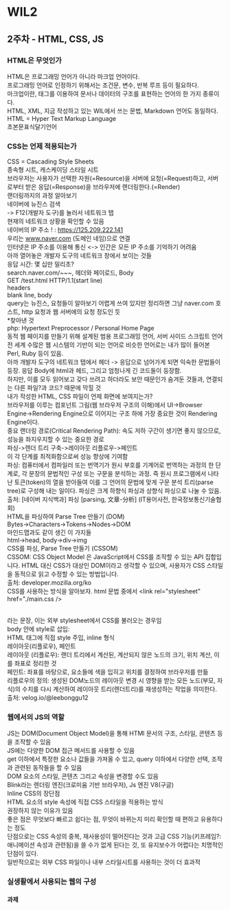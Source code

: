 # WIL2
## 2주차 - HTML, CSS, JS

### HTML은 무엇인가
HTML은 프로그래밍 언어가 아니라 마크업 언어이다.
<br>
프로그래밍 언어로 인정하기 위해서는 조건문, 변수, 반복 루프 등이 필요하다. 
<br>
마크업이란, 태그를 이용하여 문서나 데이터의 구조를 표현하는 언어의 한 가지 종류이다.
<br>
HTML, XML, 지금 작성하고 있는 WIL에서 쓰는 문법,  Markdown 언어도 동일하다. 
<br>
HTML = Hyper Text Markup Language
<br>
초본문표식달기언어
<br>

### CSS는 언제 적용되는가
CSS = Cascading Style Sheets 
<br>
종속형 시트, 캐스케이딩 스타일 시트
<br>
브라우저는 사용자가 선택한 자원(=Resource)을 서버에 요청(=Request)하고, 서버로부터 받은 응답(=Response)을 브라우저에 랜더링한다.(=Render)
<br>
랜더링까지의 과정 알아보기
<br>
네이버에 뉴진스 검색
<br>
-> F12(개발자 도구)를 눌러서 네트워크 탭
<br>
현재의 네트워크 상황을 확인할 수 있음
<br>
네이버의 IP 주소 ! : https://125.209.222.141
<br>
우리는 www.naver.com (도메인 네임)으로 연결
<br>
인터넷은 IP 주소를 이용해 통신 <-> 인간은 모든 IP 주소를 기억하기 어려움
<br>
아까 열어놓은 개발자 도구의 네트워크 창에서 보이는 것들
<br>
응답 시간: 몇 십만 밀리초? 
<br>
search.naver.com/~~~, 헤더와 페이로드, Body
<br>
GET /test.html HTTP/1.1(start line)
<br>
headers
<br>
blank line, body
<br>
query는 뉴진스, 요청들이 알아보기 어렵게 쓰여 있지만 정리하면 그냥 naver.com 호스트, http 요청과 웹 서버에의 요청 정도인 듯
<br>
*찾아낸 것
<br>
php: Hypertext Preprocessor / Personal Home Page
<br>
동적 웹 페이지를 만들기 위해 설계된 범용 프로그래밍 언어, 서버 사이드 스크립트 언어 
<br>
전 세계 수많은 웹 시스템의 기반이 되는 언어로 비슷한 언어로는 내가 많이 들어본 Perl, Ruby 등이 있음.
<br>
아까 개발자 도구의 네트워크 탭에서 헤더 -> 응답으로 넘어가게 되면 익숙한 문법들이 등장. 응답 Body에 html과 헤드, 그리고 엄청나게 긴 코드들이 등장함.
<br>
하지만, 이를 모두 읽어보고 갖다 쓰려고 하더라도 보안 때문인가 숨겨둔 것들과, 연결되는 다른 파일?과 코드? 때문에 막힐 것
<br>
내가 작성한 HTML, CSS 파일이 언제 화면에 보여지는가?
<br>
브라우저를 이루는 컴포넌트 그림(웹 브라우저 구조의 이해)에서 UI->Browser Engine->Rendering Engine으로 이어지는 구조 하에 가장 중요한 것이 Rendering Engine이다. 
<br>
중요 랜더링 경로(Critical Rendering Path): 속도 저하 구간이 생기면 좋지 않으므로, 성능을 좌지우지할 수 있는 중요한 경로
<br>
파싱->렌더 트리 구축->레이아웃 리플로우->페인트
<br>
이 각 단계를 최적화함으로써 성능 향상에 기여함
<br>
파싱: 컴퓨터에서 컴파일러 또는 번역기가 원시 부호를 기계어로 번역하는 과정의 한 단계로, 각 문장의 문법적인 구성 또는 구문을 분석하는 과정. 즉 원시 프로그램에서 나타난 토큰(token)의 열을 받아들여 이를 그 언어의 문법에 맞게 구문 분석 트리(parse tree)로 구성해 내는 일이다. 파싱은 크게 하향식 파싱과 상향식 파싱으로 나눌 수 있음.
<br>
출처: [네이버 지식백과] 파싱 [parsing, 文章-分析] (IT용어사전, 한국정보통신기술협회)
<br>
HTML을 파싱하여 Parse Tree 만들기 (DOM)
<br>
Bytes->Characters->Tokens->Nodes->DOM
<br>
마인드맵과도 같이 생긴 이 가지들
<br>
html->head, body->div->img
<br>
CSS를 파싱, Parse Tree 만들기 (CSSOM)
<br>
CSSOM: CSS Object Model 은 JavaScript에서 CSS를 조작할 수 있는 API 집합입니다. HTML 대신 CSS가 대상인 DOM이라고 생각할 수 있으며, 사용자가 CSS 스타일을 동적으로 읽고 수정할 수 있는 방법입니다.
<br>
출처: developer.mozilla.org/ko
<br>
CSS를 사용하는 방식을 알아보자. html 문법 중에서 <link rel="stylesheet" href="./main.css />

<br>
라는 문장, 이는 외부 stylesheet에서 CSS를 불러오는 경우임
<br>
body 안에 style로 삽입:
<br>
HTML 태그에 직접 style 주입, inline 형식
<br>
레이아웃(리플로우), 페인트
<br>
레이아웃 (리플로우): 랜더 트리에서 계산된, 계산되지 않은 노드의 크기, 위치 계산, 이를 좌표로 정리한 것
<br>
페인트: 좌표를 바탕으로, 요소들에 색을 입히고 위치를 결정하여 브라우저를 만듦
<br>
리플로우의 정의: 생성된 DOM노드의 레이아웃 변경 시 영향을 받는 모든 노드(부모, 자식)의 수치를 다시 계산하여 레이아웃 트리(렌더트리)를 재생성하는 작업을 의미한다.
<br>
출처: velog.io/@leebonggu12
<br>

### 웹에서의 JS의 역할
JS는 DOM(Document Object Model)을 통해 HTMl 문서의 구조, 스타일, 콘텐츠 등을 조작할 수 있음
<br>
JS에는 다양한 DOM 접근 메서드를 사용할 수 있음
<br>
get 이하에서 특정한 요소나 값들을 가져올 수 있고, query 이하에서 다양한 선택, 조작과 관련된 동작들을 할 수 있음
<br>
DOM 요소의 스타일, 콘텐츠 그리고 속성을 변경할 수도 있음 
<br>
Blink라는 렌더링 엔진(크로미움 기반 브라우저), Js 엔진 V8(구글)
<br>
Inline CSS의 장단점
<br>
HTML 요소의 style 속성에 직접 CSS 스타일을 적용하는 방식
<br>
권장하지 않는 이유가 있음
<br>
좋은 점은 무엇보다 빠르고 쉽다는 점, 무엇이 바뀌는지 미리 확인할 때 편하고 유용하다는 정도
<br>
단점으로는 CSS 속성의 중복, 재사용성이 떨어진다는 것과 고급 CSS 기능(키프레임?: 애니메이션 속성과 관련됨)을 쓸 수가 없게 된다는 것, 또 유지보수가 어렵다는 치명적인 단점이 있다.
<br>
일반적으로는 외부 CSS 파일이나 내부 스타일시트를 사용하는 것이 더 효과적
<br>

### 실생활에서 사용되는 웹의 구성

#### 과제
